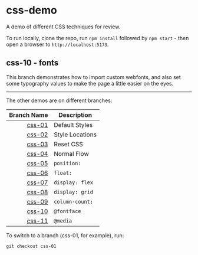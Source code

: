 # css-demo
A demo of different CSS techniques for review.

To run locally, clone the repo, run `npm install` followed by `npm start` - then open a browser to `http://localhost:5173`.

## css-10 - fonts

This branch demonstrates how to import custom webfonts, and also set some typography values to make the page a little easier on the eyes.

---

The other demos are on different branches:

|Branch Name | Description |
|-----------:|-------------|
| [css-01](https://github.com/IGME-330-01-2235/css-demo/tree/css-01) | Default Styles |
| [css-02](https://github.com/IGME-330-01-2235/css-demo/tree/css-02) | Style Locations |
| [css-03](https://github.com/IGME-330-01-2235/css-demo/tree/css-03) | Reset CSS |
| [css-04](https://github.com/IGME-330-01-2235/css-demo/tree/css-04) | Normal Flow |
| [css-05](https://github.com/IGME-330-01-2235/css-demo/tree/css-05) | `position:` |
| [css-06](https://github.com/IGME-330-01-2235/css-demo/tree/css-06) | `float:` |
| [css-07](https://github.com/IGME-330-01-2235/css-demo/tree/css-07) | `display: flex` |
| [css-08](https://github.com/IGME-330-01-2235/css-demo/tree/css-08) | `display: grid` |
| [css-09](https://github.com/IGME-330-01-2235/css-demo/tree/css-09) | `column-count:` |
| [css-10](https://github.com/IGME-330-01-2235/css-demo/tree/css-10) | `@fontface` |
| [css-11](https://github.com/IGME-330-01-2235/css-demo/tree/css-11) | `@media` |

To switch to a branch (css-01, for example), run: 

```
git checkout css-01
```